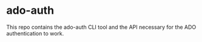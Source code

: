 # ado-auth

This repo contains the ado-auth CLI tool and the API necessary for the ADO authentication to work.
